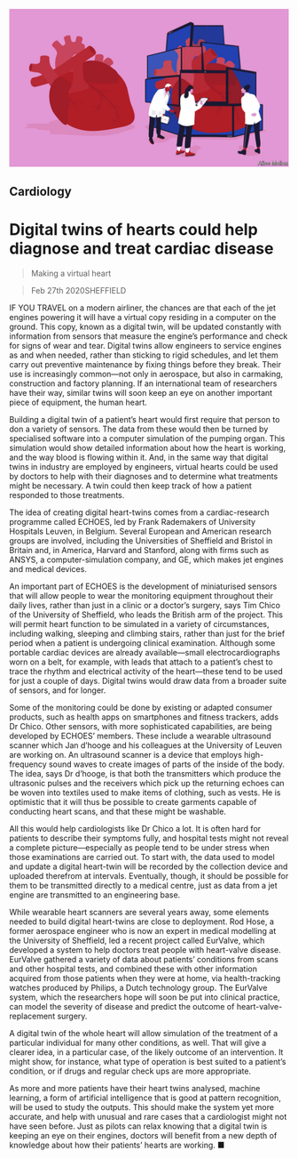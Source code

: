 ![](./images/20200229_STD001_0.jpg)

## Cardiology

# Digital twins of hearts could help diagnose and treat cardiac disease

> Making a virtual heart

> Feb 27th 2020SHEFFIELD

IF YOU TRAVEL on a modern airliner, the chances are that each of the jet engines powering it will have a virtual copy residing in a computer on the ground. This copy, known as a digital twin, will be updated constantly with information from sensors that measure the engine’s performance and check for signs of wear and tear. Digital twins allow engineers to service engines as and when needed, rather than sticking to rigid schedules, and let them carry out preventive maintenance by fixing things before they break. Their use is increasingly common—not only in aerospace, but also in carmaking, construction and factory planning. If an international team of researchers have their way, similar twins will soon keep an eye on another important piece of equipment, the human heart.

Building a digital twin of a patient’s heart would first require that person to don a variety of sensors. The data from these would then be turned by specialised software into a computer simulation of the pumping organ. This simulation would show detailed information about how the heart is working, and the way blood is flowing within it. And, in the same way that digital twins in industry are employed by engineers, virtual hearts could be used by doctors to help with their diagnoses and to determine what treatments might be necessary. A twin could then keep track of how a patient responded to those treatments.

The idea of creating digital heart-twins comes from a cardiac-research programme called ECHOES, led by Frank Rademakers of University Hospitals Leuven, in Belgium. Several European and American research groups are involved, including the Universities of Sheffield and Bristol in Britain and, in America, Harvard and Stanford, along with firms such as ANSYS, a computer-simulation company, and GE, which makes jet engines and medical devices.

An important part of ECHOES is the development of miniaturised sensors that will allow people to wear the monitoring equipment throughout their daily lives, rather than just in a clinic or a doctor’s surgery, says Tim Chico of the University of Sheffield, who leads the British arm of the project. This will permit heart function to be simulated in a variety of circumstances, including walking, sleeping and climbing stairs, rather than just for the brief period when a patient is undergoing clinical examination. Although some portable cardiac devices are already available—small electrocardiographs worn on a belt, for example, with leads that attach to a patient’s chest to trace the rhythm and electrical activity of the heart—these tend to be used for just a couple of days. Digital twins would draw data from a broader suite of sensors, and for longer.

Some of the monitoring could be done by existing or adapted consumer products, such as health apps on smartphones and fitness trackers, adds Dr Chico. Other sensors, with more sophisticated capabilities, are being developed by ECHOES’ members. These include a wearable ultrasound scanner which Jan d’hooge and his colleagues at the University of Leuven are working on. An ultrasound scanner is a device that employs high-frequency sound waves to create images of parts of the inside of the body. The idea, says Dr d’hooge, is that both the transmitters which produce the ultrasonic pulses and the receivers which pick up the returning echoes can be woven into textiles used to make items of clothing, such as vests. He is optimistic that it will thus be possible to create garments capable of conducting heart scans, and that these might be washable.

All this would help cardiologists like Dr Chico a lot. It is often hard for patients to describe their symptoms fully, and hospital tests might not reveal a complete picture—especially as people tend to be under stress when those examinations are carried out. To start with, the data used to model and update a digital heart-twin will be recorded by the collection device and uploaded therefrom at intervals. Eventually, though, it should be possible for them to be transmitted directly to a medical centre, just as data from a jet engine are transmitted to an engineering base.

While wearable heart scanners are several years away, some elements needed to build digital heart-twins are close to deployment. Rod Hose, a former aerospace engineer who is now an expert in medical modelling at the University of Sheffield, led a recent project called EurValve, which developed a system to help doctors treat people with heart-valve disease. EurValve gathered a variety of data about patients’ conditions from scans and other hospital tests, and combined these with other information acquired from those patients when they were at home, via health-tracking watches produced by Philips, a Dutch technology group. The EurValve system, which the researchers hope will soon be put into clinical practice, can model the severity of disease and predict the outcome of heart-valve-replacement surgery.

A digital twin of the whole heart will allow simulation of the treatment of a particular individual for many other conditions, as well. That will give a clearer idea, in a particular case, of the likely outcome of an intervention. It might show, for instance, what type of operation is best suited to a patient’s condition, or if drugs and regular check ups are more appropriate.

As more and more patients have their heart twins analysed, machine learning, a form of artificial intelligence that is good at pattern recognition, will be used to study the outputs. This should make the system yet more accurate, and help with unusual and rare cases that a cardiologist might not have seen before. Just as pilots can relax knowing that a digital twin is keeping an eye on their engines, doctors will benefit from a new depth of knowledge about how their patients’ hearts are working. ■